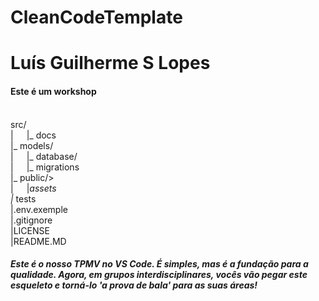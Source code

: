 # CleanCodeTemplate

<h1>Luís Guilherme S Lopes</h1>
<h4>Este é um workshop</h4>

<br>src/
<br>|&emsp;&ensp;|_ docs
<br>|_ models/
<br>|&emsp;&ensp;|_ database/
<br>|&emsp;&ensp;|_ migrations
<br>|_ public/>
<br>|&emsp;&ensp;|_assets
<br> |_ tests
<br> |.env.exemple
<br> |.gitignore
<br> |LICENSE
<br> |README.MD






<h5>Este é o nosso TPMV no VS Code. É simples, mas é a fundação para a qualidade. Agora, em grupos interdisciplinares, vocês vão pegar este esqueleto e torná-lo 'a prova de bala' para as suas áreas!</h5>